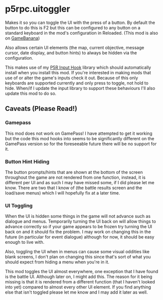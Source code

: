 # p5rpc.uitoggler

Makes it so you can toggle the UI with the press of a button. By default the button to do this is F2 but this can be configured to any button on a standard keyboard in the mod's configuration in Reloaded. (This mod is also on [GameBanana](https://gamebanana.com/mods/412136))

Also allows certain UI elements (the map, current objective, message cursor, date display, and button hints) to always be hidden via the configuration.

This makes use of my [P5R Input Hook](https://github.com/AnimatedSwine37/p5rpc.inputhook) library which should automatically install when you install this mod. If you're interested in making mods that use of or alter the game's inputs check it out.
Because of this only keyboards are supported currently and only press to toggle, not hold to hide. When/if I update the input library to support these behaviours I'll also update this mod to do so.

## Caveats (Please Read!)
### Gamepass
This mod does not work on GamePass! I have attempted to get it working but the code this mod hooks into seems to be significantly different on the GamePass version so for the foreseeable future there will be no support for it. 

### Button Hint Hiding
The button prompts/hints that are shown at the bottom of the screen throughout the game are not rendered from one function, instead, it is different per UI and as such I may have missed some, if I did please let me know. There are two that I know of (the battle results screen and the load/save menus) which I will hopefully fix at a later time.

### UI Toggling
When the UI is hidden some things in the game will not advance such as dialogue and menus. Temporarily turning the UI back on will allow things to advance correctly so if your game appears to be frozen try turning the UI back on and it should fix the problem. I may work on changing this in the future (in particular for event dialogue) although for now, it should be easy enough to live with.

Also, toggling the UI when in menus can cause some visual oddities like blank screens, I don't plan on changing this since that's sort of what you should expect from hiding a menu when you're in it.

This mod toggles the UI almost everywhere, one exception that I have found is the battle UI. Although later on, I might add this. The reason for it being missing is that it is rendered from a different function (that I haven't looked into yet) compared to almost every other UI element.
If you find anything else that isn't toggled please let me know and I may add it later as well.
